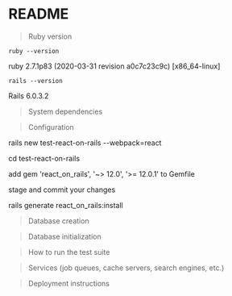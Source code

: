 # README

> Ruby version

`ruby --version`

ruby 2.7.1p83 (2020-03-31 revision a0c7c23c9c) [x86_64-linux]

`rails --version`

Rails 6.0.3.2

> System dependencies

> Configuration

rails new test-react-on-rails --webpack=react

cd test-react-on-rails

add gem 'react_on_rails', '~> 12.0', '>= 12.0.1' to Gemfile

stage and commit your changes

rails generate react_on_rails:install

> Database creation

> Database initialization

> How to run the test suite

> Services (job queues, cache servers, search engines, etc.)

> Deployment instructions